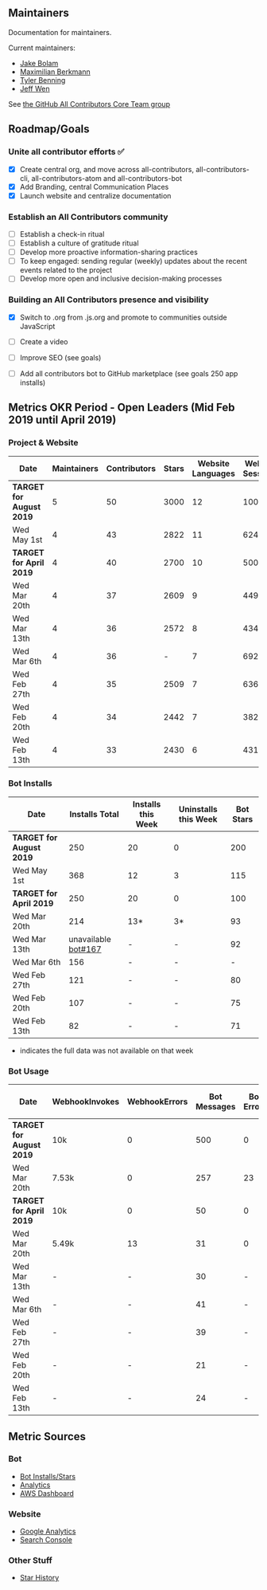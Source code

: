 ## Maintainers
Documentation for maintainers.

Current maintainers: 
- [Jake Bolam](https://github.com/jakebolam)
- [Maximilian Berkmann](https://github.com/Berkmann18) 
- [Tyler Benning](https://github.com/tbenning) 
- [Jeff Wen](https://github.com/sinchang)

See [the GitHub All Contributors Core Team group](https://github.com/orgs/all-contributors/teams/core/members)

## Roadmap/Goals
### Unite all contributor efforts ✅
- [x] Create central org, and move across all-contributors, all-contributors-cli, all-contributors-atom and all-contributors-bot
- [x] Add Branding, central Communication Places
- [x] Launch website and centralize documentation

### Establish an All Contributors community
- [ ] Establish a check-in ritual
- [ ] Establish a culture of gratitude ritual 
- [ ] Develop more proactive information-sharing practices
- [ ] To keep engaged: sending regular (weekly) updates about the recent events related to the project 
- [ ] Develop more open and inclusive decision-making processes

### Building an All Contributors presence and visibility
- [x] Switch to .org from .js.org and promote to communities outside JavaScript
- [ ] Create a video
- [ ] Improve SEO (see goals)
- [ ] Add all contributors bot to GitHub marketplace (see goals 250 app installs)


## Metrics OKR Period - Open Leaders (Mid Feb 2019 until April 2019)
### Project & Website
Date | Maintainers | Contributors | Stars | Website Languages  | Website Sessions | SEO Clicks | SEO Impressions
---|---|---|---|---|---|---|---
**TARGET for August 2019** | 5 | 50 | 3000 | 12 | 1000 | 10 | 200
Wed May 1st  | 4 | 43 | 2822 | 11 | 624 | 5 | 139
**TARGET for April 2019** | 4 | 40 | 2700 | 10 | 500 | 10 | 100
Wed Mar 20th | 4 | 37 | 2609 | 9 | 449 | 4 | 100
Wed Mar 13th | 4 | 36 | 2572 | 8 | 434 | 0 | 69
Wed Mar 6th  | 4 | 36 | - | 7 | 692 | 5 | 43
Wed Feb 27th | 4 | 35 | 2509 | 7 | 636 | 1 | -
Wed Feb 20th | 4 | 34 | 2442 | 7 | 382 | 0 | -
Wed Feb 13th | 4 | 33 | 2430 | 6 | 431 | 0 | -


### Bot Installs
Date | Installs Total | Installs this Week | Uninstalls this Week | Bot Stars
---|---|---|---|---
**TARGET for August 2019** | 250 | 20 | 0 | 200
Wed May 1st | 368 | 12 | 3 | 115 
**TARGET for April 2019** | 250 | 20 | 0 | 100
Wed Mar 20th | 214 | 13* | 3* | 93 
Wed Mar 13th | unavailable [bot#167](https://github.com/all-contributors/all-contributors-bot/issues/167) | - | - | 92 
Wed Mar 6th | 156 | - | - | - 
Wed Feb 27th | 121 | - | - | 80 
Wed Feb 20th | 107 | - | - | 75
Wed Feb 13th | 82 | - | - | 71

* indicates the full data was not available on that week

### Bot Usage
Date | WebhookInvokes | WebhookErrors | Bot Messages | Bot Errors | Bot PRs | Bot PR Creation Time
---|---|---|---|---|---|---
**TARGET for August 2019** | 10k | 0 | 500 | 0 | 40 | ~10s
Wed Mar 20th | 7.53k | 0 | 257 | 23 | 168 | ~7.2s
**TARGET for April 2019** | 10k | 0 | 50 | 0 | 40 | ~10s
Wed Mar 20th | 5.49k | 13 | 31 | 0 | 31 | ~9s
Wed Mar 13th | - | - | 30 | - | 29 | -
Wed Mar 6th | - | - | 41 | - | 37 | -
Wed Feb 27th | - | - | 39 | - | 37 | -
Wed Feb 20th | - | - | 21 | - | 20 | -
Wed Feb 13th | - | - | 24 | - | 23 | -



## Metric Sources
### Bot
- [Bot Installs/Stars](https://probot.github.io/apps/all-contributors/)
- [Analytics](https://analytics.amplitude.com/all-contributors/dashboard/yh9wcyv)
- [AWS Dashboard](https://console.aws.amazon.com/cloudwatch/home?region=us-east-1#dashboards:name=All-Contributors-Bot)

### Website
- [Google Analytics](https://analytics.google.com/analytics/web/#/dashboard/OZG_ZAFyR2-GjE4In1DVBg/a131821931w191468068p187370803/)
- [Search Console](https://search.google.com/search-console?resource_id=https%3A%2F%2Fallcontributors.org%2F)


### Other Stuff
- [Star History](https://timqian.com/star-history/#all-contributors/all-contributors)
